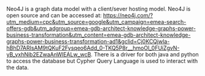 Neo4J is a graph data model with a client/sever hosting model. Neo4J is open source and can be accessed at: https://neo4j.com/?utm_medium=cpc&utm_source=google&utm_campaign=emea-search-offers-gdb&utm_adgroup=emea-gdb-architect-knowledge-graphs-power-business-transformation&utm_content=emea-gdb-architect-knowledge-graphs-power-business-transformation-ad1&gclid=Cj0KCQjwla-hBhD7ARIsAM9tQKuF2Fysqeo6Add_0-TKQ5P8r__hmoOl_0FUiZgvN-yB_yxhNib2EZwaAnWlEALw_wcB. There is a driver for both java and python to access the database but Cypher Query Language is used to interact with the data.
